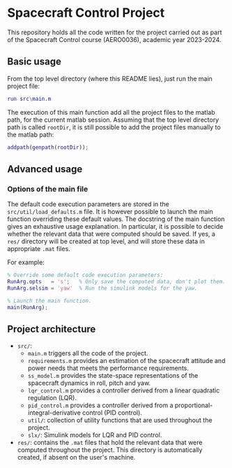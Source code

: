 # Spacecraft Control Project

This repository holds all the code written for the project carried out as part
of the Spacecraft Control course (AERO0036), academic year 2023-2024.

## Basic usage

From the top level directory (where this README lies), just run the main project
file:
```matlab
run src\main.m
```
The execution of this main function add all the project files to the matlab
path, for the current matlab session. Assuming that the top level directory path
is called `rootDir`, it is still possible to add the project files manually to
the matlab path:
```matlab
addpath(genpath(rootDir));
```

## Advanced usage

### Options of the main file

The default code execution parameters are stored in the
`src/util/load_defaults.m` file.
It is however possible to launch the main function overriding these default
values.
The docstring of the main function gives an exhaustive usage explanation.
In particular, it is possible to decide whether the relevant data that were
computed should be saved. If yes, a `res/` directory will be created at top
level, and will store these data in appropriate `.mat` files.

For example:
```matlab
% Override some default code execution parameters:
RunArg.opts   = 's';   % Only save the computed data, don't plot them.
RunArg.selsim = 'yaw'  % Run the simulink models for the yaw.

% Launch the main function.
main(RunArg);
```

## Project architecture

- `src/`:
  - `main.m` triggers all the code of the project.
  - `requirements.m` provides an estimation of the spacecraft attitude and power
    needs that meets the performance requirements.
  - `ss_model.m` provides the state-space representations of the spacecraft
    dynamics in roll, pitch and yaw.
  - `lqr_control.m` provides a controller derived from a linear quadratic
    regulation (LQR).
  - `pid_control.m` provides a controller derived from a
    proportional-integral-derivative control (PID control).
  - `util/`: collection of utility functions that are used throughout the
    project.
  - `slx/`: Simulink models for LQR and PID control.
- `res/`: contains the `.mat` files that hold the relevant data that were
  computed throughout the project. This directory is automatically created, if
  absent on the user's machine.
